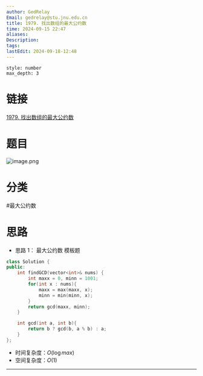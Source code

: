 ```yaml
---
author: GedRelay
Email: gedrelay@stu.jnu.edu.cn
title: 1979. 找出数组的最大公约数
time: 2024-09-15 22:47
aliases: 
Description: 
tags: 
lastEdit: 2024-09-18-12:48
---
```


```toc
style: number
max_depth: 3
```

# 链接
[1979. 找出数组的最大公约数](https://leetcode.cn/problems/find-greatest-common-divisor-of-array/) 

# 题目
![image.png](https://ged-pic-bed.oss-cn-guangzhou.aliyuncs.com/img/202409152247065.png)


# 分类
#最大公约数

# 思路
- 思路 1：
最大公约数
模板题


```cpp
class Solution {
public:
    int findGCD(vector<int>& nums) {
        int maxx = 0, minn = 1001;
        for(int x : nums){
            maxx = max(maxx, x);
            minn = min(minn, x);
        }
        return gcd(maxx, minn);
    }

    int gcd(int a, int b){
        return b ? gcd(b, a % b) : a;
    }
};
```


- 时间复杂度：${O\left( \log max \right)  }$ 
- 空间复杂度：${O\left( 1 \right)  }$ 


---

